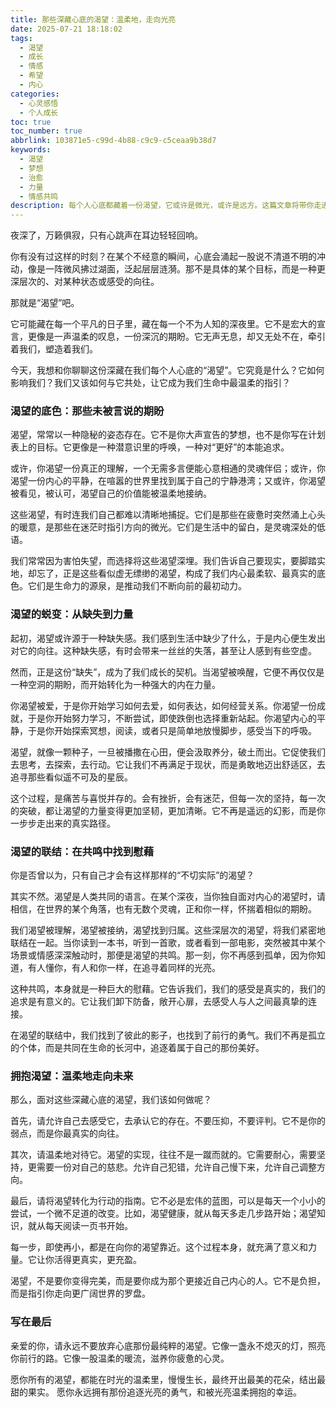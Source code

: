 ```yaml
---
title: 那些深藏心底的渴望：温柔地，走向光亮
date: 2025-07-21 18:18:02
tags:
  - 渴望
  - 成长
  - 情感
  - 希望
  - 内心
categories:
  - 心灵感悟
  - 个人成长
toc: true
toc_number: true
abbrlink: 103871e5-c99d-4b88-c9c9-c5ceaa9b38d7
keywords:
  - 渴望
  - 梦想
  - 治愈
  - 力量
  - 情感共鸣
description: 每个人心底都藏着一份渴望，它或许是微光，或许是远方。这篇文章将带你走进渴望的深处，感受它如何从一份缺失，蜕变为指引我们前行的温柔力量，最终在共鸣中找到慰藉，勇敢地拥抱未来。
---
```


夜深了，万籁俱寂，只有心跳声在耳边轻轻回响。

你有没有过这样的时刻？在某个不经意的瞬间，心底会涌起一股说不清道不明的冲动，像是一阵微风拂过湖面，泛起层层涟漪。那不是具体的某个目标，而是一种更深层次的、对某种状态或感受的向往。

那就是“渴望”吧。

它可能藏在每一个平凡的日子里，藏在每一个不为人知的深夜里。它不是宏大的宣言，更像是一声温柔的叹息，一份深沉的期盼。它无声无息，却又无处不在，牵引着我们，塑造着我们。

今天，我想和你聊聊这份深藏在我们每个人心底的“渴望”。它究竟是什么？它如何影响我们？我们又该如何与它共处，让它成为我们生命中最温柔的指引？

### 渴望的底色：那些未被言说的期盼

渴望，常常以一种隐秘的姿态存在。它不是你大声宣告的梦想，也不是你写在计划表上的目标。它更像是一种潜意识里的呼唤，一种对“更好”的本能追求。

或许，你渴望一份真正的理解，一个无需多言便能心意相通的灵魂伴侣；或许，你渴望一份内心的平静，在喧嚣的世界里找到属于自己的宁静港湾；又或许，你渴望被看见，被认可，渴望自己的价值能被温柔地接纳。

这些渴望，有时连我们自己都难以清晰地捕捉。它们是那些在疲惫时突然涌上心头的暖意，是那些在迷茫时指引方向的微光。它们是生活中的留白，是灵魂深处的低语。

我们常常因为害怕失望，而选择将这些渴望深埋。我们告诉自己要现实，要脚踏实地，却忘了，正是这些看似虚无缥缈的渴望，构成了我们内心最柔软、最真实的底色。它们是生命力的源泉，是推动我们不断向前的最初动力。

### 渴望的蜕变：从缺失到力量

起初，渴望或许源于一种缺失感。我们感到生活中缺少了什么，于是内心便生发出对它的向往。这种缺失感，有时会带来一丝丝的失落，甚至让人感到有些空虚。

然而，正是这份“缺失”，成为了我们成长的契机。当渴望被唤醒，它便不再仅仅是一种空洞的期盼，而开始转化为一种强大的内在力量。

你渴望被爱，于是你开始学习如何去爱，如何表达，如何经营关系。你渴望一份成就，于是你开始努力学习，不断尝试，即使跌倒也选择重新站起。你渴望内心的平静，于是你开始探索冥想，阅读，或者只是简单地放慢脚步，感受当下的呼吸。

渴望，就像一颗种子，一旦被播撒在心田，便会汲取养分，破土而出。它促使我们去思考，去探索，去行动。它让我们不再满足于现状，而是勇敢地迈出舒适区，去追寻那些看似遥不可及的星辰。

这个过程，是痛苦与喜悦并存的。会有挫折，会有迷茫，但每一次的坚持，每一次的突破，都让渴望的力量变得更加坚韧，更加清晰。它不再是遥远的幻影，而是你一步步走出来的真实路径。

### 渴望的联结：在共鸣中找到慰藉

你是否曾以为，只有自己才会有这样那样的“不切实际”的渴望？

其实不然。渴望是人类共同的语言。在某个深夜，当你独自面对内心的渴望时，请相信，在世界的某个角落，也有无数个灵魂，正和你一样，怀揣着相似的期盼。

我们渴望被理解，渴望被接纳，渴望找到归属。这些深层次的渴望，将我们紧密地联结在一起。当你读到一本书，听到一首歌，或者看到一部电影，突然被其中某个场景或情感深深触动时，那便是渴望的共鸣。那一刻，你不再感到孤单，因为你知道，有人懂你，有人和你一样，在追寻着同样的光亮。

这种共鸣，本身就是一种巨大的慰藉。它告诉我们，我们的感受是真实的，我们的追求是有意义的。它让我们卸下防备，敞开心扉，去感受人与人之间最真挚的连接。

在渴望的联结中，我们找到了彼此的影子，也找到了前行的勇气。我们不再是孤立的个体，而是共同在生命的长河中，追逐着属于自己的那份美好。

### 拥抱渴望：温柔地走向未来

那么，面对这些深藏心底的渴望，我们该如何做呢？

首先，请允许自己去感受它，去承认它的存在。不要压抑，不要评判。它不是你的弱点，而是你最真实的向往。

其次，请温柔地对待它。渴望的实现，往往不是一蹴而就的。它需要耐心，需要坚持，更需要一份对自己的慈悲。允许自己犯错，允许自己慢下来，允许自己调整方向。

最后，请将渴望转化为行动的指南。它不必是宏伟的蓝图，可以是每天一个小小的尝试，一个微不足道的改变。比如，渴望健康，就从每天多走几步路开始；渴望知识，就从每天阅读一页书开始。

每一步，即使再小，都是在向你的渴望靠近。这个过程本身，就充满了意义和力量。它让你活得更真实，更充盈。

渴望，不是要你变得完美，而是要你成为那个更接近自己内心的人。它不是负担，而是指引你走向更广阔世界的罗盘。

### 写在最后

亲爱的你，请永远不要放弃心底那份最纯粹的渴望。它像一盏永不熄灭的灯，照亮你前行的路。它像一股温柔的暖流，滋养你疲惫的心灵。

愿你所有的渴望，都能在时光的温柔里，慢慢生长，最终开出最美的花朵，结出最甜的果实。
愿你永远拥有那份追逐光亮的勇气，和被光亮温柔拥抱的幸运。
